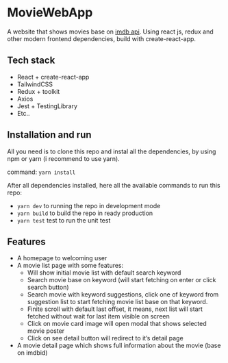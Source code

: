 # MovieWebApp

A website that shows movies base on [imdb api](https://www.omdbapi.com/). Using react js, redux and other modern frontend dependencies, build with create-react-app.

## Tech stack

- React + create-react-app
- TailwindCSS
- Redux + toolkit
- Axios
- Jest + TestingLibrary
- Etc..

## Installation and run

All you need is to clone this repo and instal all the dependencies, by using npm or yarn (i recommend to use yarn).

command: `yarn install`

After all dependencies installed, here all the available commands to run this repo:

- `yarn dev` to running the repo in development mode
- `yarn build` to build the repo in ready production
- `yarn test` test to run the unit test

## Features

- A homepage to welcoming user
- A movie list page with some features:
    - Will show initial movie list with default search keyword
    - Search movie base on keyword (will start fetching on enter or click search button)
    - Search movie with keyword suggestions, click one of keyword  from suggestion list to start fetching movie list base on that keyword.
    - Finite scroll with default last offset, it means, next list will start fetched without wait for last item visible on screen
    - Click on movie card image will open modal that shows selected movie poster
    - Click on see detail button will redirect to it’s detail page
- A movie detail page which shows full information about the movie (base on imdbid)

